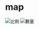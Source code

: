 # map
![比例](https://user-images.githubusercontent.com/100425158/174192374-21781568-691b-4114-bd54-4cc623aede32.jpg)
![數量](https://user-images.githubusercontent.com/100425158/174192376-b770032b-5ef3-4343-a26e-ae080326fe8e.jpg)
